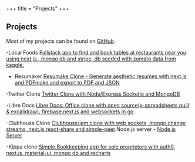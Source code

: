 +++
title = "Projects"
+++

## Projects

Most of my projects can be found on
[GitHub](https://github.com/atlasmoth).

-Local Foods [Fullstack app to find and book tables at restaurants near you using next.js , mongo db and stripe, db seeded with zomato data from kaggle.](https://github.com/atlasmoth/local-Foods)

- Resumaker [Resumake Clone - Generate aesthetic resumes with next.js and PDFmake and export to PDF and JSON](https://github.com/atlasmoth/Resumake-Clone)

-Twitter Clone [Twitter Clone with Node/Express Socketio and MongoDB ](https://github.com/atlasmoth/Twitter-clone)

-Libre Docs [Libre Docs: Office clone with open source(x-spreadsheets,quill & excalidraw), firebase,next.js and websockets in go](https://github.com/atlasmoth/Libre-docs).

-Clubhouse Clone [Clubhouse/jam clone with web sockets, mongo change streams, next.js,react-share and simple-peer](https://github.com/atlasmoth/Clubhouse-clone).Node.js server - [Node js Server](https://github.com/atlasmoth/clubhouse-clone-backend)

-Kippa clone [Simple Bookkeeping app for sole proprietors with auth0, next.js, material-ui, mongo db and recharts](https://github.com/atlasmoth/Kippa-clone)
